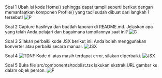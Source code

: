Soal 1
Ubah isi kode Home() sehingga dapat tampil seperti berikut dengan memanfaatkan komponen Profile() yang tadi sudah dibuat dari langkah 1 tersebut!
![P](/praktikum/praktikum3/img/Profile.png)

Soal 2
Capture hasilnya dan buatlah laporan di README.md. Jelaskan apa yang telah Anda pelajari dan bagaimana tampilannya saat ini?
![G](/praktikum/praktikum3/img/Gallery.png)

Soal 3
Silakan perbaiki kode JSX berikut ini. Anda boleh menggunakan konverter atau perbaiki secara manual.
![JSX](/praktikum/praktikum3/img/JSX.png)

Soal 4
![TDNF](/praktikum/praktikum3/img/todolist%20no%20fix.png)
Kode di atas masih terdapat error, silakan diperbaiki.
![JSX](/praktikum/praktikum3/img/todolist.png)

Soal 5
Buka file src/components/todolist.tsx lakukan ekstrak URL gambar ke dalam objek person.
![P](/praktikum/praktikum3/img/Person.png)


